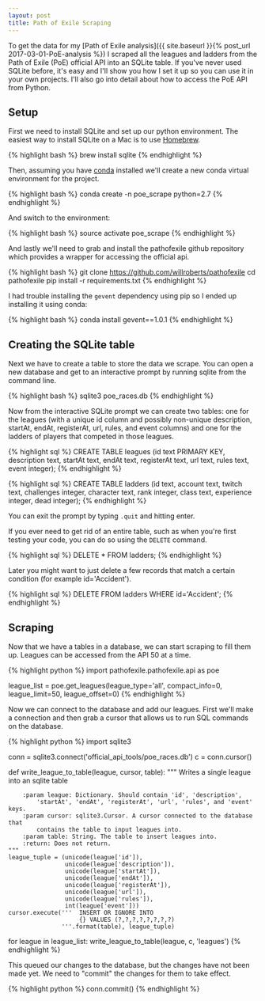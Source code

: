 ```yaml
---
layout: post
title: Path of Exile Scraping
---
```


To get the data for
my
[Path of Exile analysis]({{ site.baseurl }}{% post_url 2017-03-01-PoE-analysis %}) I
scraped all the leagues and ladders from the Path of Exile (PoE) official API
into an SQLite table. If you've never used SQLite before, it's easy and I'll
show you how I set it up so you can use it in your own projects. I'll also go
into detail about how to access the PoE API from Python.

## Setup

First we need to install SQLite and set up our python environment. The easiest
way to install SQLite on a Mac is to use [Homebrew](https://brew.sh/).

{% highlight bash %}
brew install sqlite
{% endhighlight %}

Then, assuming you have [conda](https://conda.io/docs/intro.html) installed
we'll create a new conda virtual environment for the project.

{% highlight bash %}
conda create -n poe_scrape python=2.7
{% endhighlight %}

And switch to the environment:

{% highlight bash %}
source activate poe_scrape
{% endhighlight %}

And lastly we'll need to grab and install the pathofexile github repository
which provides a wrapper for accessing the official api.

{% highlight bash %}
git clone https://github.com/willroberts/pathofexile
cd pathofexile
pip install -r requirements.txt
{% endhighlight %}

I had trouble installing the `gevent` dependency using pip so I ended up
installing it using conda:

{% highlight bash %}
conda install gevent==1.0.1
{% endhighlight %}

## Creating the SQLite table

Next we have to create a table to store the data we scrape. You can open a new
database and get to an interactive prompt by running sqlite from the command line.

{% highlight bash %}
sqlite3 poe_races.db
{% endhighlight %}

Now from the interactive SQLite prompt we can create two tables: one for the
leagues (with a unique id column and possibly non-unique description, startAt,
endAt, registerAt, url, rules, and event columns) and one for the ladders of
players that competed in those leagues.

{% highlight sql %}
CREATE TABLE leagues
             (id text PRIMARY KEY, 
              description text, 
              startAt text, 
              endAt text, 
              registerAt text, 
              url text, 
              rules text, 
              event integer);
{% endhighlight %}

{% highlight sql %}
CREATE TABLE ladders
             (id text, 
              account text, 
              twitch text, 
              challenges integer, 
              character text, 
              rank integer, 
              class text,
              experience integer,
              dead integer);
{% endhighlight %}

You can exit the prompt by typing `.quit` and hitting enter.

If you ever need to get rid of an entire table, such as when you're first testing your code, you can do so using the `DELETE` command.

{% highlight sql %}
DELETE * FROM ladders;
{% endhighlight %}

Later you might want to just delete a few records that match a certain condition (for example id='Accident').

{% highlight sql %}
DELETE FROM ladders
WHERE id='Accident';
{% endhighlight %}

## Scraping

Now that we have a tables in a database, we can start scraping to fill them up.
Leagues can be accessed from the API 50 at a time.

{% highlight python %}
import pathofexile.pathofexile.api as poe

league_list = poe.get_leagues(league_type='all',
                                      compact_info=0,
                                      league_limit=50,
                                      league_offset=0)
{% endhighlight %}

Now we can connect to the database and add our leagues. First we'll make a
connection and then grab a cursor that allows us to run SQL commands on the
database.

{% highlight python %}
import sqlite3

conn = sqlite3.connect('official_api_tools/poe_races.db')
c = conn.cursor()

def write_league_to_table(league, cursor, table):
    """ Writes a single league into an sqlite table
    
        :param league: Dictionary. Should contain 'id', 'description',
            'startAt', 'endAt', 'registerAt', 'url', 'rules', and 'event' keys.
        :param cursor: sqlite3.Cursor. A cursor connected to the database that
            contains the table to input leagues into.
        :param table: String. The table to insert leagues into.
        :return: Does not return.
    """ 
    league_tuple = (unicode(league['id']),
                    unicode(league['description']),
                    unicode(league['startAt']),
                    unicode(league['endAt']),
                    unicode(league['registerAt']),
                    unicode(league['url']),
                    unicode(league['rules']),
                    int(league['event']))
    cursor.execute('''  INSERT OR IGNORE INTO
                        {} VALUES (?,?,?,?,?,?,?,?)
                   '''.format(table), league_tuple)
                   
for league in league_list:
        write_league_to_table(league, c, 'leagues')
{% endhighlight %}

This queued our changes to the database, but the changes have not been made yet.
We need to "commit" the changes for them to take effect.

{% highlight python %}
conn.commit()
{% endhighlight %}
